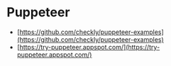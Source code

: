# Puppeteer

* [https://github.com/checkly/puppeteer-examples](https://github.com/checkly/puppeteer-examples)
* [https://try-puppeteer.appspot.com/](https://try-puppeteer.appspot.com/)



